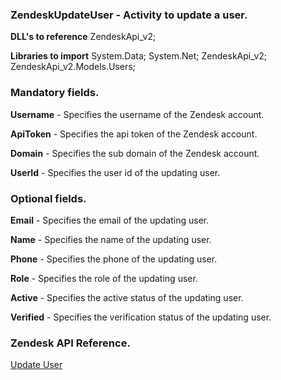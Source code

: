﻿
### ZendeskUpdateUser - Activity to update a user.

**DLL's to reference**
ZendeskApi_v2;

**Libraries to import**
System.Data;
System.Net;
ZendeskApi_v2;
ZendeskApi_v2.Models.Users;

### Mandatory fields.
**Username** - Specifies the username of the Zendesk account.

**ApiToken** - Specifies the api token of the Zendesk account.

**Domain** - Specifies the sub domain of the Zendesk account.

**UserId** - Specifies the user id of the updating user.

### Optional fields.
**Email** - Specifies the email of the updating user.

**Name** - Specifies the name of the updating user.

**Phone** - Specifies the phone of the updating user.

**Role** - Specifies the role of the updating user.

**Active** - Specifies the active status of the updating user.

**Verified** - Specifies the verification status of the updating user.

### Zendesk API Reference.

[Update User](https://developer.zendesk.com/rest_api/docs/support/users#update-user)